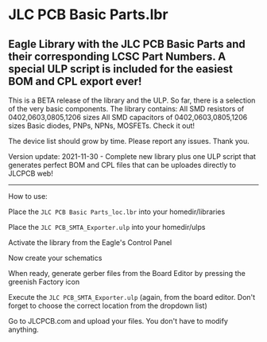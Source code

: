 # JLC PCB Basic Parts.lbr
## Eagle Library with the JLC PCB Basic Parts and their corresponding LCSC Part Numbers. A special ULP script is included for the easiest BOM and CPL export ever!

This is a BETA release of the library and the ULP. So far, there is a selection of the very basic components. The library contains:
All SMD resistors of 0402,0603,0805,1206 sizes
All SMD capacitors of 0402,0603,0805,1206 sizes
Basic diodes, PNPs, NPNs, MOSFETs. Check it out!

The device list should grow by time. Please report any issues. Thank you.

Version update:
2021-11-30 - Complete new library plus one ULP script that generates perfect BOM and CPL files that can be uploades directly to JLCPCB web!

---
How to use:

Place the `JLC PCB Basic Parts_loc.lbr` into your homedir/libraries

Place the `JLC PCB_SMTA_Exporter.ulp` into your homedir/ulps

Activate the library from the Eagle's Control Panel

Now create your schematics

When ready, generate gerber files from the Board Editor by pressing the greenish Factory icon

Execute the `JLC PCB_SMTA_Exporter.ulp` (again, from the board editor. Don't forget to choose the correct location from the dropdown list)

Go to JLCPCB.com and upload your files. You don't have to modify anything.
